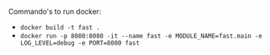 Commando's to run docker:
* `docker build -t fast .`
* `docker run -p 8080:8080 -it --name fast -e MODULE_NAME=fast.main -e LOG_LEVEL=debug -e PORT=8080 fast`